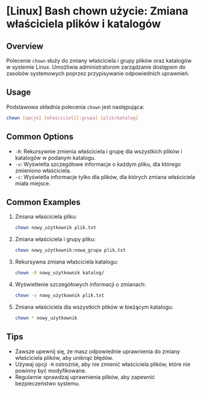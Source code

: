 # [Linux] Bash chown użycie: Zmiana właściciela plików i katalogów

## Overview
Polecenie `chown` służy do zmiany właściciela i grupy plików oraz katalogów w systemie Linux. Umożliwia administratorom zarządzanie dostępem do zasobów systemowych poprzez przypisywanie odpowiednich uprawnień.

## Usage
Podstawowa składnia polecenia `chown` jest następująca:

```bash
chown [opcje] [właściciel][:grupa] [plik/katalog]
```

## Common Options
- `-R`: Rekursywnie zmienia właściciela i grupę dla wszystkich plików i katalogów w podanym katalogu.
- `-v`: Wyświetla szczegółowe informacje o każdym pliku, dla którego zmieniono właściciela.
- `-c`: Wyświetla informacje tylko dla plików, dla których zmiana właściciela miała miejsce.

## Common Examples
1. Zmiana właściciela pliku:
   ```bash
   chown nowy_użytkownik plik.txt
   ```

2. Zmiana właściciela i grupy pliku:
   ```bash
   chown nowy_użytkownik:nowa_grupa plik.txt
   ```

3. Rekursywna zmiana właściciela katalogu:
   ```bash
   chown -R nowy_użytkownik katalog/
   ```

4. Wyświetlenie szczegółowych informacji o zmianach:
   ```bash
   chown -v nowy_użytkownik plik.txt
   ```

5. Zmiana właściciela dla wszystkich plików w bieżącym katalogu:
   ```bash
   chown * nowy_użytkownik
   ```

## Tips
- Zawsze upewnij się, że masz odpowiednie uprawnienia do zmiany właściciela plików, aby uniknąć błędów.
- Używaj opcji `-R` ostrożnie, aby nie zmienić właściciela plików, które nie powinny być modyfikowane.
- Regularnie sprawdzaj uprawnienia plików, aby zapewnić bezpieczeństwo systemu.